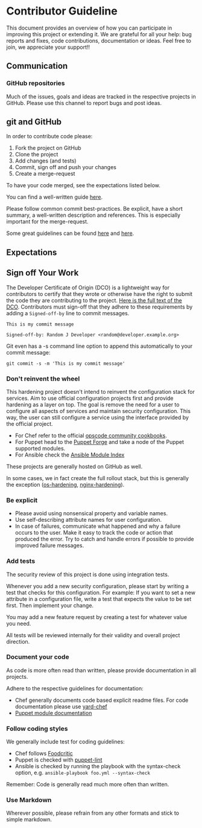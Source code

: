 # Contributor Guideline

This document provides an overview of how you can participate in improving this project or extending it. We are grateful for all your help: bug reports and fixes, code contributions, documentation or ideas. Feel free to join, we appreciate your support!!

## Communication

### GitHub repositories

Much of the issues, goals and ideas are tracked in the respective projects in GitHub. Please use this channel to report bugs and post ideas.

## git and GitHub

In order to contribute code please:

1. Fork the project on GitHub
2. Clone the project
3. Add changes (and tests)
4. Commit, sign off and push your changes
5. Create a merge-request

To have your code merged, see the expectations listed below.

You can find a well-written guide [here](https://help.github.com/articles/fork-a-repo).

Please follow common commit best-practices. Be explicit, have a short summary, a well-written description and references. This is especially important for the merge-request.

Some great guidelines can be found [here](https://wiki.openstack.org/wiki/GitCommitMessages) and [here](http://robots.thoughtbot.com/5-useful-tips-for-a-better-commit-message).

## Expectations

## Sign off Your Work

The Developer Certificate of Origin (DCO) is a lightweight way for contributors to certify that they wrote or otherwise have the right to submit the code they are contributing to the project.
[Here is the full text of the DCO](http://developercertificate.org/).
Contributors must sign-off that they adhere to these requirements by adding a `Signed-off-by` line to commit messages.

```text
This is my commit message

Signed-off-by: Random J Developer <random@developer.example.org>
```

Git even has a -s command line option to append this automatically to your commit message:

```text
git commit -s -m 'This is my commit message'
```

### Don't reinvent the wheel

This hardening project doesn't intend to reinvent the configuration stack for services. Aim to use official configuration projects first and provide hardening as a layer on top. The goal is remove the need for a user to configure all aspects of services and maintain security configuration. This way, the user can still configure a service using the interface provided by the official project.

- For Chef refer to the official [opscode community cookbooks](http://community.opscode.com/cookbooks).
- For Puppet head to the [Puppet Forge](https://forge.puppetlabs.com/) and take a node of the Puppet supported modules.
- For Ansible check the [Ansible Module Index](http://docs.ansible.com/list_of_all_modules.html)

These projects are generally hosted on GitHub as well.

In some cases, we in fact create the full rollout stack, but this is generally the exception ([os-hardening](https://github.com/TelekomLabs/chef-os-hardening), [nginx-hardening](https://github.com/TelekomLabs/chef-nginx-hardening)).

### Be explicit

- Please avoid using nonsensical property and variable names.
- Use self-describing attribute names for user configuration.
- In case of failures, communicate what happened and why a failure occurs to the user. Make it easy to track the code or action that produced the error. Try to catch and handle errors if possible to provide improved failure messages.

### Add tests

The security review of this project is done using integration tests.

Whenever you add a new security configuration, please start by writing a test that checks for this configuration. For example: If you want to set a new attribute in a configuration file, write a test that expects the value to be set first. Then implement your change.

You may add a new feature request by creating a test for whatever value you need.

All tests will be reviewed internally for their validity and overall project direction.

### Document your code

As code is more often read than written, please provide documentation in all projects.

Adhere to the respective guidelines for documentation:

- Chef generally documents code based explicit readme files. For code documentation please use [yard-chef](https://github.com/rightscale/yard-chef)
- [Puppet module documentation](http://docs.puppetlabs.com/puppet/latest/reference/modules_documentation.html)

### Follow coding styles

We generally include test for coding guidelines:

- Chef follows [Foodcritic](http://acrmp.github.io/foodcritic/)
- Puppet is checked with [puppet-lint](http://puppet-lint.com/checks/)
- Ansible is checked by running the playbook with the syntax-check option, e.g. `ansible-playbook foo.yml --syntax-check`

Remember: Code is generally read much more often than written.

### Use Markdown

Wherever possible, please refrain from any other formats and stick to simple markdown.

